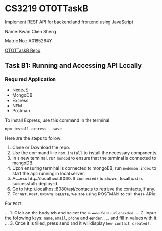 # CS3219 OTOTTaskB

Implement REST API for backend and frontend using JavaScript

Name: Kwan Chen Sheng

Matric No.: A0185264Y

[OTOTTaskB Repo](https://github.com/mrchensheng21/CS3219OTOTTaskB)

## Task B1: Running and Accessing API Locally

### Required Application

* NodeJS
* MongoDB
* Express
* NPM
* Postman

To install Express, use this command in the terminal

```npm install express --save```

Here are the steps to follow:

1. Clone or Download the repo.
2. Use the command line ```npm install``` to install the necessary components.
3. In a new terminal, run ```mongod``` to ensure that the terminal is connected to mongoDB.
4. Upon ensuring terminal is connected to mongoDB, run ```nodemon index``` to start the app running in local server.
5. Access http://localhost:8080. If ```Connected!``` is shown, localhost is successfully deployed.
6. Go to http://localhost:8080/api/contacts to retrieve the contacts, if any.
7. For ```GET```, ```POST```, ```UPDATE```, ```DELETE```, we are using POSTMAN to call these APIs:

For ```POST```:

... 1. Click on the body tab and select the ```x-www-form-urlencoded```.
... 2. Input the following keys: ```name```, ```email```, ```phone``` and ```gender```..
... and fill in values with it.
... 3. Once it is filled, press send and it will display ```New contact created!```.


